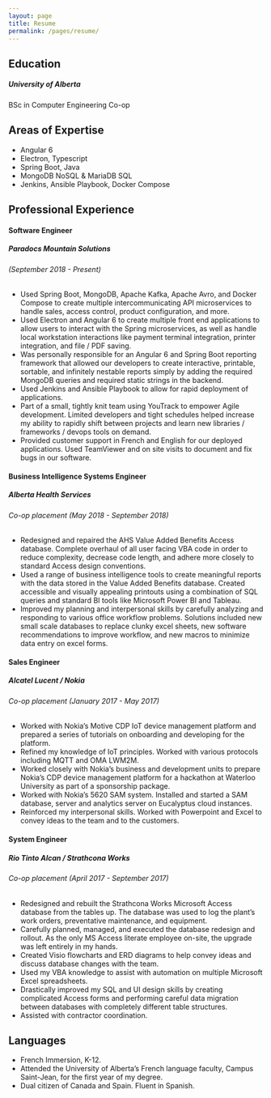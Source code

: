```yaml
---
layout: page
title: Resume
permalink: /pages/resume/
---
```


## Education

##### University of Alberta
BSc in Computer Engineering Co-op	

## Areas of Expertise

- Angular 6 
- Electron, Typescript	
- Spring Boot, Java
- MongoDB NoSQL & MariaDB SQL 
- Jenkins, Ansible Playbook, Docker Compose 

## Professional Experience

#### Software Engineer				                                 
##### Paradocs Mountain Solutions 
###### (September 2018 - Present)

- Used Spring Boot, MongoDB, Apache Kafka, Apache Avro, and Docker Compose to create multiple intercommunicating API microservices to handle sales, access control, product configuration, and more.
- Used Electron and Angular 6 to create multiple front end applications to allow users to interact with the Spring microservices, as well as handle local workstation interactions like payment terminal integration, printer integration, and file / PDF saving. 
- Was personally responsible for an Angular 6 and Spring Boot reporting framework that allowed our developers to create interactive, printable, sortable, and infinitely nestable reports simply by adding the required MongoDB queries and required static strings in the backend.
- Used Jenkins and Ansible Playbook to allow for rapid deployment of applications.
- Part of a small, tightly knit team using YouTrack to empower Agile development. Limited developers and tight schedules helped increase my ability to rapidly shift between projects and learn new libraries / frameworks / devops tools on demand.
- Provided customer support in French and English for our deployed applications. Used TeamViewer and on site visits to document and fix bugs in our software. 

#### Business Intelligence Systems Engineer                                                    
##### Alberta Health Services
###### Co-op placement (May 2018 - September 2018)

- Redesigned and repaired the AHS Value Added Benefits Access database. Complete overhaul of all user facing VBA code in order to reduce complexity, decrease code length, and adhere more closely to standard Access design conventions.
- Used a range of business intelligence tools to create meaningful reports with the data stored in the Value Added Benefits database. Created accessible and visually appealing printouts using a combination of SQL queries and standard BI tools like Microsoft Power BI and Tableau. 
- Improved my planning and interpersonal skills by carefully analyzing and responding to various office workflow problems. Solutions included new small scale databases to replace clunky excel sheets, new software recommendations to improve workflow, and new macros to minimize data entry on excel forms. 

#### Sales Engineer			                            	                
##### Alcatel Lucent / Nokia
###### Co-op placement (January 2017 - May 2017)

- Worked with Nokia’s Motive CDP IoT device management platform and prepared a series of tutorials on onboarding and developing for the platform.
- Refined my knowledge of IoT principles. Worked with various protocols including MQTT and OMA LWM2M.
- Worked closely with Nokia’s business and development units to prepare Nokia’s CDP device management platform for a hackathon at Waterloo University as part of a sponsorship package.
- Worked with Nokia’s 5620 SAM system. Installed and started a SAM database, server and analytics server on Eucalyptus cloud instances. 
- Reinforced my interpersonal skills. Worked with Powerpoint and Excel to convey ideas to the team and to the customers. 

#### System Engineer					                     
##### Rio Tinto Alcan / Strathcona Works
###### Co-op placement (April 2017 - September 2017)

- Redesigned and rebuilt the Strathcona Works Microsoft Access database from the tables up. The database was used to log the plant’s work orders, preventative maintenance, and equipment.
- Carefully planned, managed, and executed the database redesign and rollout. As the only MS Access literate employee on-site, the upgrade was left entirely in my hands. 
- Created Visio flowcharts and ERD diagrams to help convey ideas and discuss database changes with the team. 
- Used my VBA knowledge to assist with automation on multiple Microsoft Excel spreadsheets.
- Drastically improved my SQL and UI design skills by creating complicated Access forms and performing careful data migration between databases with completely different table structures. 
- Assisted with contractor coordination.

## Languages

- French Immersion, K-12.
- Attended the University of Alberta’s French language faculty, Campus Saint-Jean, for the first year of my degree.
- Dual citizen of Canada and Spain. Fluent in Spanish. 

